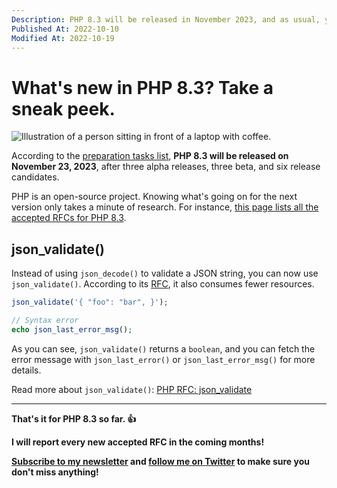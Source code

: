 ```yaml
---
Description: PHP 8.3 will be released in November 2023, and as usual, you need to be up to date with new features and breaking changes for easier transitions.
Published At: 2022-10-10
Modified At: 2022-10-19
---
```


# What's new in PHP 8.3? Take a sneak peek.

![Illustration of a person sitting in front of a laptop with coffee.](https://res.cloudinary.com/benjamin-crozat/image/upload/dpr_auto,f_auto,q_auto,w_auto/v1666554116/benjamincrozat.com/php-83_p6vkhz.png)

According to the [preparation tasks list](https://wiki.php.net/todo/php83), **PHP 8.3 will be released on November 23, 2023**, after three alpha releases, three beta, and six release candidates. 

PHP is an open-source project. Knowing what's going on for the next version only takes a minute of research. For instance, [this page lists all the accepted RFCs for PHP 8.3](https://wiki.php.net/rfc#php_83).

## json_validate()

Instead of using `json_decode()` to validate a JSON string, you can now use `json_validate()`. According to its [RFC](https://wiki.php.net/rfc/json_validate), it also consumes fewer resources.

```php
json_validate('{ "foo": "bar", }');

// Syntax error
echo json_last_error_msg();
```

As you can see, `json_validate()` returns a `boolean`, and you can fetch the error message with `json_last_error()` or `json_last_error_msg()` for more details.

Read more about `json_validate()`: [PHP RFC: json_validate](https://wiki.php.net/rfc/json_validate)

---

**That's it for PHP 8.3 so far. 👍**

**I will report every new accepted RFC in the coming months!**

**[Subscribe to my newsletter](#newsletter) and [follow me on Twitter](https://twitter.com/benjamincrozat) to make sure you don't miss anything!**

